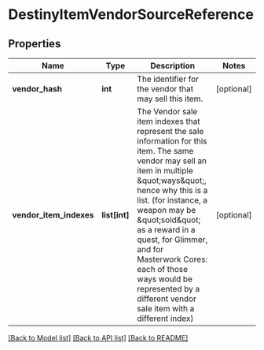 # DestinyItemVendorSourceReference

## Properties
Name | Type | Description | Notes
------------ | ------------- | ------------- | -------------
**vendor_hash** | **int** | The identifier for the vendor that may sell this item. | [optional] 
**vendor_item_indexes** | **list[int]** | The Vendor sale item indexes that represent the sale information for this item. The same vendor may sell an item in multiple \&quot;ways\&quot;, hence why this is a list. (for instance, a weapon may be \&quot;sold\&quot; as a reward in a quest, for Glimmer, and for Masterwork Cores: each of those ways would be represented by a different vendor sale item with a different index) | [optional] 

[[Back to Model list]](../README.md#documentation-for-models) [[Back to API list]](../README.md#documentation-for-api-endpoints) [[Back to README]](../README.md)


